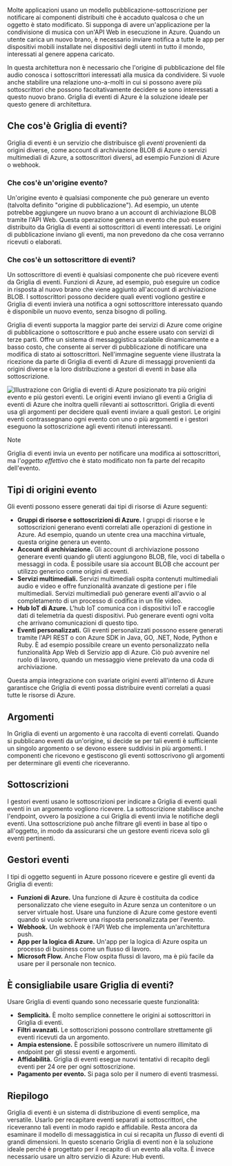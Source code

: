 Molte applicazioni usano un modello pubblicazione-sottoscrizione per notificare ai componenti distribuiti che è accaduto qualcosa o che un oggetto è stato modificato. Si supponga di avere un'applicazione per la condivisione di musica con un'API Web in esecuzione in Azure. Quando un utente carica un nuovo brano, è necessario inviare notifica a tutte le app per dispositivi mobili installate nei dispositivi degli utenti in tutto il mondo, interessati al genere appena caricato.

In questa architettura non è necessario che l'origine di pubblicazione del file audio conosca i sottoscrittori interessati alla musica da condividere. Si vuole anche stabilire una relazione uno-a-molti in cui si possono avere più sottoscrittori che possono facoltativamente decidere se sono interessati a questo nuovo brano. Griglia di eventi di Azure è la soluzione ideale per questo genere di architettura.

## <a name="what-is-event-grid"></a>Che cos'è Griglia di eventi?
Griglia di eventi è un servizio che distribuisce gli _eventi_ provenienti da origini diverse, come account di archiviazione BLOB di Azure o servizi multimediali di Azure, a sottoscrittori diversi, ad esempio Funzioni di Azure o webhook.

### <a name="what-is-an-event-source"></a>Che cos'è un'origine evento?
Un'origine evento è qualsiasi componente che può generare un evento (talvolta definito "origine di pubblicazione"). Ad esempio, un utente potrebbe aggiungere un nuovo brano a un account di archiviazione BLOB tramite l'API Web. Questa operazione genera un evento che può essere distribuito da Griglia di eventi ai sottoscrittori di eventi interessati. Le origini di pubblicazione inviano gli eventi, ma non prevedono da che cosa verranno ricevuti o elaborati.

### <a name="what-is-an-event-subscriber"></a>Che cos'è un sottoscrittore di eventi?
Un sottoscrittore di eventi è qualsiasi componente che può ricevere eventi da Griglia di eventi. Funzioni di Azure, ad esempio, può eseguire un codice in risposta al nuovo brano che viene aggiunto all'account di archiviazione BLOB. I sottoscrittori possono decidere quali eventi vogliono gestire e Griglia di eventi invierà una notifica a ogni sottoscrittore interessato quando è disponibile un nuovo evento, senza bisogno di polling.

Griglia di eventi supporta la maggior parte dei servizi di Azure come origine di pubblicazione o sottoscrittore e può anche essere usato con servizi di terze parti. Offre un sistema di messaggistica scalabile dinamicamente e a basso costo, che consente ai server di pubblicazione di notificare una modifica di stato ai sottoscrittori. Nell'immagine seguente viene illustrata la ricezione da parte di Griglia di eventi di Azure di messaggi provenienti da origini diverse e la loro distribuzione a gestori di eventi in base alla sottoscrizione.

![Illustrazione con Griglia di eventi di Azure posizionato tra più origini evento e più gestori eventi. Le origini eventi inviano gli eventi a Griglia di eventi di Azure che inoltra quelli rilevanti ai sottoscrittori. Griglia di eventi usa gli argomenti per decidere quali eventi inviare a quali gestori. Le origini eventi contrassegnano ogni evento con uno o più argomenti e i gestori eseguono la sottoscrizione agli eventi ritenuti interessanti.](../media-draft/5-event-grid.png)

> [!NOTE]
> Griglia di eventi invia un evento per notificare una modifica ai sottoscrittori, ma l'_oggetto effettivo_ che è stato modificato non fa parte del recapito dell'evento.

## <a name="types-of-event-sources"></a>Tipi di origini evento
Gli eventi possono essere generati dai tipi di risorse di Azure seguenti:

- **Gruppi di risorse e sottoscrizioni di Azure.** I gruppi di risorse e le sottoscrizioni generano eventi correlati alle operazioni di gestione in Azure. Ad esempio, quando un utente crea una macchina virtuale, questa origine genera un evento.
- **Account di archiviazione.** Gli account di archiviazione possono generare eventi quando gli utenti aggiungono BLOB, file, voci di tabella o messaggi in coda. È possibile usare sia account BLOB che account per utilizzo generico come origini di eventi.
- **Servizi multimediali.** Servizi multimediali ospita contenuti multimediali audio e video e offre funzionalità avanzate di gestione per i file multimediali. Servizi multimediali può generare eventi all'avvio o al completamento di un processo di codifica in un file video.
- **Hub IoT di Azure.** L'hub IoT comunica con i dispositivi IoT e raccoglie dati di telemetria da questi dispositivi. Può generare eventi ogni volta che arrivano comunicazioni di questo tipo.
- **Eventi personalizzati.** Gli eventi personalizzati possono essere generati tramite l'API REST o con Azure SDK in Java, GO, .NET, Node, Python e Ruby. È ad esempio possibile creare un evento personalizzato nella funzionalità App Web di Servizio app di Azure. Ciò può avvenire nel ruolo di lavoro, quando un messaggio viene prelevato da una coda di archiviazione.

Questa ampia integrazione con svariate origini eventi all'interno di Azure garantisce che Griglia di eventi possa distribuire eventi correlati a quasi tutte le risorse di Azure.

## <a name="topics"></a>Argomenti
In Griglia di eventi un argomento è una raccolta di eventi correlati. Quando si pubblicano eventi da un'origine, si decide se per tali eventi è sufficiente un singolo argomento o se devono essere suddivisi in più argomenti. I componenti che ricevono e gestiscono gli eventi sottoscrivono gli argomenti per determinare gli eventi che riceveranno.

## <a name="subscriptions"></a>Sottoscrizioni
I gestori eventi usano le sottoscrizioni per indicare a Griglia di eventi quali eventi in un argomento vogliono ricevere. La sottoscrizione stabilisce anche l'endpoint, ovvero la posizione a cui Griglia di eventi invia le notifiche degli eventi. Una sottoscrizione può anche filtrare gli eventi in base al tipo o all'oggetto, in modo da assicurarsi che un gestore eventi riceva solo gli eventi pertinenti.

## <a name="event-handlers"></a>Gestori eventi
I tipi di oggetto seguenti in Azure possono ricevere e gestire gli eventi da Griglia di eventi:

- **Funzioni di Azure.** Una funzione di Azure è costituita da codice personalizzato che viene eseguito in Azure senza un contenitore o un server virtuale host. Usare una funzione di Azure come gestore eventi quando si vuole scrivere una risposta personalizzata per l'evento.
- **Webhook.** Un webhook è l'API Web che implementa un'architettura push.
- **App per la logica di Azure.** Un'app per la logica di Azure ospita un processo di business come un flusso di lavoro.
- **Microsoft Flow.** Anche Flow ospita flussi di lavoro, ma è più facile da usare per il personale non tecnico.

## <a name="should-you-use-event-grid"></a>È consigliabile usare Griglia di eventi?
Usare Griglia di eventi quando sono necessarie queste funzionalità:

- **Semplicità.** È molto semplice connettere le origini ai sottoscrittori in Griglia di eventi.
- **Filtri avanzati.** Le sottoscrizioni possono controllare strettamente gli eventi ricevuti da un argomento.
- **Ampia estensione.** È possibile sottoscrivere un numero illimitato di endpoint per gli stessi eventi e argomenti.
- **Affidabilità.** Griglia di eventi esegue nuovi tentativi di recapito degli eventi per 24 ore per ogni sottoscrizione.
- **Pagamento per evento.** Si paga solo per il numero di eventi trasmessi.

## <a name="summary"></a>Riepilogo
Griglia di eventi è un sistema di distribuzione di eventi semplice, ma versatile. Usarlo per recapitare eventi separati ai sottoscrittori, che riceveranno tali eventi in modo rapido e affidabile. Resta ancora da esaminare il modello di messaggistica in cui si recapita un _flusso_ di eventi di grandi dimensioni. In questo scenario Griglia di eventi non è la soluzione ideale perché è progettato per il recapito di un evento alla volta. È invece necessario usare un altro servizio di Azure: Hub eventi.